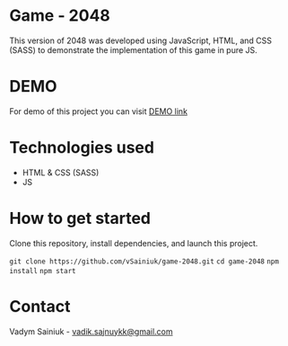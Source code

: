 # Game - 2048

This version of 2048 was developed using JavaScript, HTML, and CSS (SASS) to demonstrate the implementation of this game in pure JS.

# DEMO

For demo of this project you can visit [DEMO link](https://vsainiuk.github.io/game-2048/)

# Technologies used

- HTML & CSS (SASS)
- JS

# How to get started

Clone this repository, install dependencies, and launch this project.

`git clone https://github.com/vSainiuk/game-2048.git`
`cd game-2048`
`npm install`
`npm start`

# Contact

Vadym Sainiuk - vadik.sajnuykk@gmail.com
